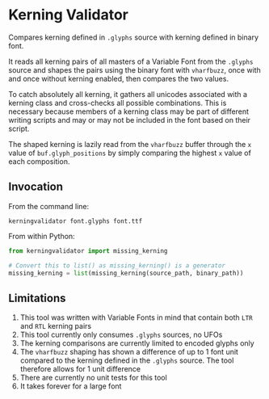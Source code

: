 # Kerning Validator

Compares kerning defined in `.glyphs` source with kerning defined in binary font.

It reads all kerning pairs of all masters of a Variable Font from the `.glyphs` source
and shapes the pairs using the binary font with `vharfbuzz`, once with and once without 
kerning enabled, then compares the two values.

To catch absolutely all kerning, it gathers all unicodes associated with a kerning class
and cross-checks all possible combinations. This is necessary because members of a kerning class
may be part of different writing scripts and may or may not be included in the font based on their script.

The shaped kerning is lazily read from the `vharfbuzz` buffer through the `x` value of `buf.glyph_positions`
by simply comparing the highest `x` value of each composition.

## Invocation

From the command line:

`kerningvalidator font.glyphs font.ttf`

From within Python:
```python
from kerningvalidator import missing_kerning

# Convert this to list() as missing_kerning() is a generator
missing_kerning = list(missing_kerning(source_path, binary_path))
```

## Limitations

1. This tool was written with Variable Fonts in mind that contain both `LTR` and `RTL` kerning pairs
1. This tool currently only consumes `.glyphs` sources, no UFOs
1. The kerning comparisons are currently limited to encoded glyphs only
1. The `vharfbuzz` shaping has shown a difference of up to 1 font unit compared to the kerning defined in the `.glyphs` source. The tool therefore allows for 1 unit difference
1. There are currently no unit tests for this tool
1. It takes forever for a large font
